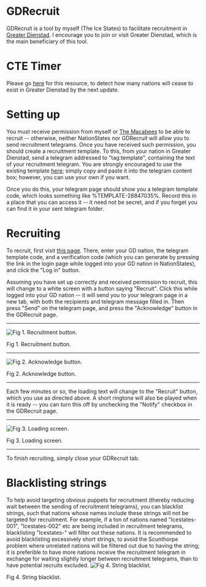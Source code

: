 # GDRecruit
GDRecruit is a tool by myself (The Ice States) to facilitate recruitment in [Greater Dienstad](https://www.nationstates.net/region=greater_dienstad). I encourage you to join or visit Greater Dienstad, which is the main beneficiary of this tool.

# CTE Timer
Please go [here](https://canineanimal.github.io/GDRecruit/pages/timer.html) for this resource, to detect how many nations will cease to exist in Greater Dienstad by the next update. 

# Setting up
You must receive permission from myself or [The Macabees](https://www.nationstates.net/page=region_control/region=greater_dienstad) to be able to recruit -- otherwise, neither NationStates nor GDRecruit will allow you to send recruitment telegrams. Once you have received such permission, you should create a recruitment template. To this, from your nation in Greater Dienstad, send a telegram addressed to "tag:template", containing the text of your recruitment telegram. You are strongly encouraged to use the existing template [here](https://github.com/CanineAnimal/GDRecruit/raw/main/template.txt); simply copy and paste it into the telegram content box; however, you can use your own if you want.

Once you do this, your telegram page should show you a telegram template code, which looks something like %TEMPLATE-28847035%. Record this in a place that you can access it -- it need not be secret, and if you forget you can find it in your sent telegram folder.

# Recruiting
To recruit, first visit [this page](https://canineanimal.github.io/GDRecruit/pages/rec.html). There, enter your GD nation, the telegram template code, and a verification code (which you can generate by pressing the link in the login page while logged into your GD nation in NationStates), and click the "Log in" button.

Assuming you have set up correctly and received permission to recruit, this will change to a white screen with a button saying "Recruit". Click this while logged into your GD nation -- it will send you to your telegram page in a new tab, with both the recipients and telegram message filled in. Then press "Send" on the telegram page, and press the "Acknowledge" button in the GDRecruit page.
_______________
![Fig 1. Recruitment button.](https://i.imgur.com/g5QvNCu.png "Fig 1. Recruitment button.")

Fig 1. Recruitment button.
_______________
![Fig 2. Acknowledge button.](https://i.imgur.com/LRgDkGM.png "Fig 2. Acknowledge button.")

Fig 2. Acknowledge button.
_______________
Each few minutes or so, the loading text will change to the "Recruit" button, which you use as directed above. A short ringtone will also be played when it is ready -- you can turn this off by unchecking the "Notify" checkbox in the GDRecruit page.
_______________
![Fig 3. Loading screen.](https://i.imgur.com/2gwwCj7.png "Fig 3. Loading screen.")

Fig 3. Loading screen.
_______________
To finish recruiting, simply close your GDRecruit tab.

# Blacklisting strings
To help avoid targeting obvious puppets for recruitment (thereby reducing wait between the sending of recruitment telegrams), you can blacklist strings, such that nations whose names include these strings will not be targeted for recruitment. For example, if a ton of nations named "Icestates-001", "Icestates-002" etc are being included in recruitment telegrams, blacklisting "Icestates-" will filter out these nations. It is recommended to avoid blacklisting excessively short strings, to avoid the Scunthorpe problem where unrelated nations will be filtered out due to having the string; it is preferible to have more nations receive the recruitment telegram in exchange for waiting slightly longer between recruitment telegrams, than to have potential recruits excluded.
![Fig 4. String blacklist.](https://i.imgur.com/FRRSjso.png "Fig 4. String blacklist.")

Fig 4. String blacklist.
